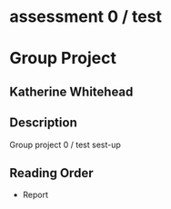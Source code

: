 # assessment 0 / test
# Group Project
## Katherine Whitehead


## Description
Group project 0 / test sest-up

## Reading Order
* Report
